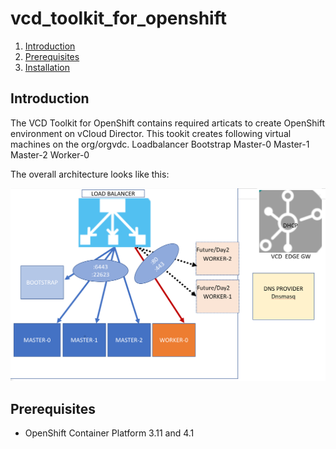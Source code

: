 # vcd_toolkit_for_openshift
1.  [Introduction](#introduction)
2.  [Prerequisites](#Prerequisites)
3.  [Installation](#installation)
## Introduction
The VCD Toolkit for OpenShift contains required articats to create OpenShift environment on vCloud Director. This tookit creates following virtual machines on the org/orgvdc. 
Loadbalancer
Bootstrap 
Master-0 
Master-1
Master-2
Worker-0

The overall architecture looks like this:
<p align="center">
<img alt="st-v2" src="Images/Arch.png"/>
</p>

## Prerequisites
* OpenShift Container Platform 3.11 and 4.1
